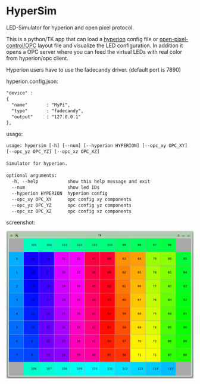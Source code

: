 # HyperSim
LED-Simulator for hyperion and open pixel protocol.

This is a python/TK app that can load a [hyperion](https://github.com/tvdzwan/hyperion) config file
or [open-pixel-control/OPC](http://openpixelcontrol.org/) layout file and visualize the LED configuration.
In addition it opens a OPC server where you can feed the virtual LEDs with real color from hyperion/opc client.

Hyperion users have to use the fadecandy driver. (default port is 7890)

hyperion.config.json:
```
"device" :
{
  "name"       : "MyPi",
  "type"       : "fadecandy",
  "output"     : "127.0.0.1"
},
```


usage:
```
usage: hypersim [-h] [--num] [--hyperion HYPERION] [--opc_xy OPC_XY] [--opc_yz OPC_YZ] [--opc_xz OPC_XZ]

Simulator for hyperion.

optional arguments:
  -h, --help           show this help message and exit
  --num                show led IDs
  --hyperion HYPERION  hyperion config
  --opc_xy OPC_XY      opc config xy components
  --opc_yz OPC_YZ      opc config yz components
  --opc_xz OPC_XZ      opc config xz components
```

screenshot:

![HyperSim matrix demo](doc/images/demo_matrix.png)
